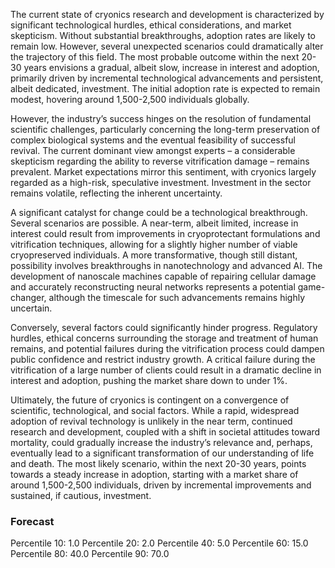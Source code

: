 The current state of cryonics research and development is characterized by significant technological hurdles, ethical considerations, and market skepticism. Without substantial breakthroughs, adoption rates are likely to remain low. However, several unexpected scenarios could dramatically alter the trajectory of this field. The most probable outcome within the next 20-30 years envisions a gradual, albeit slow, increase in interest and adoption, primarily driven by incremental technological advancements and persistent, albeit dedicated, investment. The initial adoption rate is expected to remain modest, hovering around 1,500-2,500 individuals globally.  

However, the industry’s success hinges on the resolution of fundamental scientific challenges, particularly concerning the long-term preservation of complex biological systems and the eventual feasibility of successful revival. The current dominant view amongst experts – a considerable skepticism regarding the ability to reverse vitrification damage – remains prevalent. Market expectations mirror this sentiment, with cryonics largely regarded as a high-risk, speculative investment. Investment in the sector remains volatile, reflecting the inherent uncertainty. 

A significant catalyst for change could be a technological breakthrough. Several scenarios are possible. A near-term, albeit limited, increase in interest could result from improvements in cryoprotectant formulations and vitrification techniques, allowing for a slightly higher number of viable cryopreserved individuals. A more transformative, though still distant, possibility involves breakthroughs in nanotechnology and advanced AI.  The development of nanoscale machines capable of repairing cellular damage and accurately reconstructing neural networks represents a potential game-changer, although the timescale for such advancements remains highly uncertain. 

Conversely, several factors could significantly hinder progress. Regulatory hurdles, ethical concerns surrounding the storage and treatment of human remains, and potential failures during the vitrification process could dampen public confidence and restrict industry growth. A critical failure during the vitrification of a large number of clients could result in a dramatic decline in interest and adoption, pushing the market share down to under 1%.

Ultimately, the future of cryonics is contingent on a convergence of scientific, technological, and social factors. While a rapid, widespread adoption of revival technology is unlikely in the near term, continued research and development, coupled with a shift in societal attitudes toward mortality, could gradually increase the industry’s relevance and, perhaps, eventually lead to a significant transformation of our understanding of life and death. The most likely scenario, within the next 20-30 years, points towards a steady increase in adoption, starting with a market share of around 1,500-2,500 individuals, driven by incremental improvements and sustained, if cautious, investment.

### Forecast

Percentile 10: 1.0
Percentile 20: 2.0
Percentile 40: 5.0
Percentile 60: 15.0
Percentile 80: 40.0
Percentile 90: 70.0